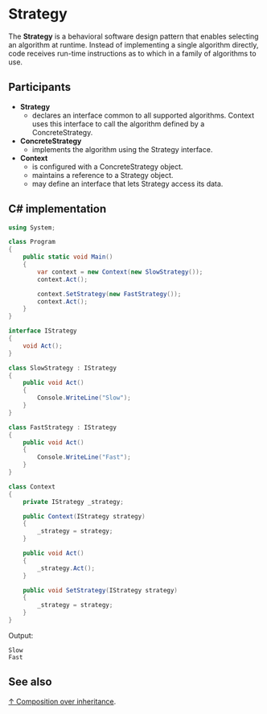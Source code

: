 # Strategy

The **Strategy** is a behavioral software design pattern that enables selecting an algorithm at runtime. Instead of implementing a single algorithm directly, code receives run-time instructions as to which in a family of algorithms to use.

## Participants

* **Strategy**
  * declares an interface common to all supported algorithms. Context uses this interface to call the algorithm defined by a ConcreteStrategy.
* **ConcreteStrategy**
  * implements the algorithm using the Strategy interface.
* **Context**
  * is configured with a ConcreteStrategy object.
  * maintains a reference to a Strategy object.
  * may define an interface that lets Strategy access its data.

## C# implementation

```csharp
using System;

class Program
{
    public static void Main()
    {
        var context = new Context(new SlowStrategy());
        context.Act();

        context.SetStrategy(new FastStrategy());
        context.Act();
    }
}

interface IStrategy
{
    void Act();
}

class SlowStrategy : IStrategy
{
    public void Act()
    {
        Console.WriteLine("Slow");
    }
}

class FastStrategy : IStrategy
{
    public void Act()
    {
        Console.WriteLine("Fast");
    }
}

class Context
{
    private IStrategy _strategy;

    public Context(IStrategy strategy)
    {
        _strategy = strategy;
    }

    public void Act()
    {
        _strategy.Act();
    }

    public void SetStrategy(IStrategy strategy)
    {
        _strategy = strategy;
    }
}
```

Output:

```output
Slow
Fast
```

## See also

[↑ Composition over inheritance](../composition-over-inheritance.md).
